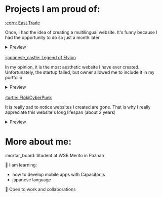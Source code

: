 <h1>Projects I am proud of:</h1>
<a href="https://smf-east-trade.com/">:corn: East Trade</a>
<p>Once, I had the idea of creating a multilingual website. It's funny because I had the opportunity to do so just a month later</p>
<details>
  <summary>Preview</summary>
  <img src="https://github.com/websorokinweb/websorokinweb/blob/873a7748132a3b72513bea05169bf9bea8fef61b/portfolio/EastTrade.png" />
</details>
<br />
<a href="https://websorokinweb.github.io/Elvion/">:japanese_castle: Legend of Elvion</a>
<p>In my opinion, it is the most aesthetic website I have ever created. Unfortunately, the startup failed, but owner allowed me to include it in my portfolio</p>
<details>
  <summary>Preview</summary>
  <img src="https://github.com/websorokinweb/websorokinweb/blob/f1fd375df537333677ecaa1594439e4fd8ae97e3/portfolio/LegendOfElvion.png" />
</details>
<br />
<a href="https://flokicyberpunk.com/">:turtle: FlokiCyberPunk</a>
<p>It is really sad to notice websites I created are gone. That is why I really appreciate this website's long lifespan (about 2 years)</p>
<details>
  <summary>Preview</summary>
  <img src="https://github.com/websorokinweb/websorokinweb/blob/0fc237c81fd4354d0fc8ef8e6231f196c86e05fe/portfolio/FlokiCyberPunk.png" />
</details>

<h1>More about me:</h1>
<p>:mortar_board: Student at WSB Merito in Poznań</p>
<p>🌱 I am learning:</p>
<ul>
  <li>how to develop mobile apps with Capacitor.js</li>
  <li>japanese language</li>
</ul>
<p>👯 Open to work and collaborations</p>


<!--
**websorokinweb/websorokinweb** is a ✨ _special_ ✨ repository because its `README.md` (this file) appears on your GitHub profile.

Here are some ideas to get you started:

- 🔭 I’m currently working on ...
- 🌱 I’m currently learning ...
- 👯 I’m looking to collaborate on ...
- 🤔 I’m looking for help with ...
- 💬 Ask me about ...
- 📫 How to reach me: ...
- 😄 Pronouns: ...
- ⚡ Fun fact: ...
-->

